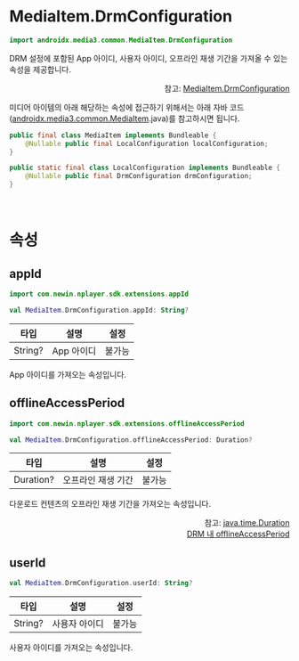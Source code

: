 # MediaItem.DrmConfiguration

```kotlin
import androidx.media3.common.MediaItem.DrmConfiguration
```

DRM 설정에 포함된 App 아이디, 사용자 아이디, 오프라인 재생 기간을 가져올 수 있는 속성을 제공합니다.

<div align="right">
참고: <a href="https://developer.android.com/reference/androidx/media3/common/MediaItem.DrmConfiguration">MediaItem.DrmConfiguration</a>
</div>

미디어 아이템의 아래 해당하는 속성에 접근하기 위해서는 아래 자바 코드([androidx.media3.common.MediaItem](https://developer.android.com/reference/androidx/media3/common/MediaItem).java)를 참고하시면 됩니다.

```java
public final class MediaItem implements Bundleable {
    @Nullable public final LocalConfiguration localConfiguration;
}

public static final class LocalConfiguration implements Bundleable {
    @Nullable public final DrmConfiguration drmConfiguration;
}
```

<br>

# 속성

## appId

```kotlin
import com.newin.nplayer.sdk.extensions.appId

val MediaItem.DrmConfiguration.appId: String?
```

|타입|설명|설정|
|:--:|:--:|:--:|
|String?|App 아이디|불가능|

App 아이디를 가져오는 속성입니다.

## offlineAccessPeriod

```kotlin
import com.newin.nplayer.sdk.extensions.offlineAccessPeriod

val MediaItem.DrmConfiguration.offlineAccessPeriod: Duration?
```

|타입|설명|설정|
|:--:|:--:|:--:|
|Duration?|오프라인 재생 기간|불가능|

다운로드 컨텐츠의 오프라인 재생 기간을 가져오는 속성입니다.

<div align="right">
참고: <a href="https://developer.android.com/reference/java/time/Duration">java.time.Duration</a><br>
<a href="../../../agent/home.md#drm">DRM 내 offlineAccessPeriod</a>
</div>

## userId

```kotlin
val MediaItem.DrmConfiguration.userId: String?
```

|타입|설명|설정|
|:--:|:--:|:--:|
|String?|사용자 아이디|불가능|

사용자 아이디를 가져오는 속성입니다.
